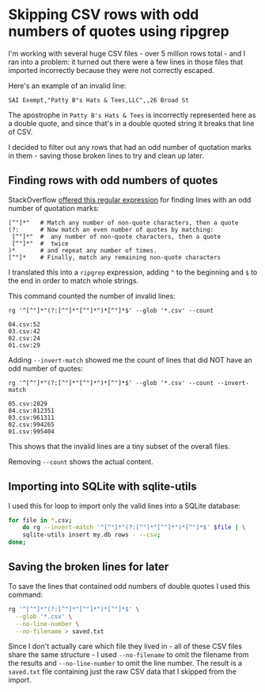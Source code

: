 # Skipping CSV rows with odd numbers of quotes using ripgrep

I'm working with several huge CSV files - over 5 million rows total - and I ran into a problem: it turned out there were a few lines in those files that imported incorrectly because they were not correctly escaped.

Here's an example of an invalid line:

    SAI Exempt,"Patty B"s Hats & Tees,LLC",,26 Broad St

The apostrophe in `Patty B's Hats & Tees` is incorrectly represented here as a double quote, and since that's in a double quoted string it breaks that line of CSV.

I decided to filter out any rows that had an odd number of quotation marks in them - saving those broken lines to try and clean up later.

## Finding rows with odd numbers of quotes

StackOverflow [offered this regular expression](https://stackoverflow.com/a/16863999) for finding lines with an odd number of quotation marks:

```
[^"]*"   # Match any number of non-quote characters, then a quote
(?:      # Now match an even number of quotes by matching:
 [^"]*"  #  any number of non-quote characters, then a quote
 [^"]*"  #  twice
)*       # and repeat any number of times.
[^"]*    # Finally, match any remaining non-quote characters
```

I translated this into a `ripgrep` expression, adding `^` to the beginning and `$` to the end in order to match whole strings.

This command counted the number of invalid lines:

    rg '^[^"]*"(?:[^"]*"[^"]*")*[^"]*$' --glob '*.csv' --count

    04.csv:52
    03.csv:42
    02.csv:24
    01.csv:29

Adding `--invert-match` showed me the count of lines that did NOT have an odd number of quotes:

    rg '^[^"]*"(?:[^"]*"[^"]*")*[^"]*$' --glob '*.csv' --count --invert-match

    05.csv:2829
    04.csv:812351
    03.csv:961311
    02.csv:994265
    01.csv:995404

This shows that the invalid lines are a tiny subset of the overall files.

Removing `--count` shows the actual content.

## Importing into SQLite with sqlite-utils

I used this for loop to import only the valid lines into a SQLite database:

```bash
for file in *.csv;
    do rg --invert-match '^[^"]*"(?:[^"]*"[^"]*")*[^"]*$' $file | \
    sqlite-utils insert my.db rows - --csv;
done;
```

## Saving the broken lines for later

To save the lines that contained odd numbers of double quotes I used this command:

```bash
rg '^[^"]*"(?:[^"]*"[^"]*")*[^"]*$' \
  --glob '*.csv' \
  --no-line-number \
  --no-filename > saved.txt
```
Since I don't actually care which file they lived in - all of these CSV files share the same structure - I used `--no-filename` to omit the filename from the results and `--no-line-number` to omit the line number. The result is a `saved.txt` file containing just the raw CSV data that I skipped from the import.
